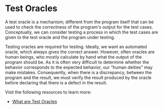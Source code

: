 # Test Oracles

A test oracle is a mechanism; different from the program itself that can be used to check the correctness of the program's output for the test cases. Conceptually, we can consider testing a process in which the test cases are given to the test oracle and the program under testing.

Testing oracles are required for testing. Ideally, we want an automated oracle, which always gives the correct answer. However, often oracles are human beings, who mostly calculate by hand what the output of the program should be. As it is often very difficult to determine whether the behavior corresponds to the expected behavior, our “human deities” may make mistakes. Consequently, when there is a discrepancy, between the program and the result, we must verify the result produced by the oracle before declaring that there is a defect in the result.

Visit the following resources to learn more:

- [What are Test Oracles](https://ecomputernotes.com/software-engineering/what-are-test-oracles)
